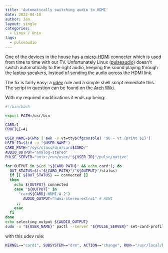 ```yaml
---
title: 'Automatically switching audio to HDMI'
date: 2022-04-18
author: Jan
layout: single
categories:
  - Linux / Unix
tags:
  - pulseaudio
---
```


One of the devices in the house has a [micro-HDMI](https://en.wikipedia.org/wiki/HDMI#Connectors) connecter which is used from time to time with our TV. Unfortunately Linux ([pulseaudio](https://www.freedesktop.org/wiki/Software/PulseAudio/)) doesn't switch automatically to the right audio, keeping the sound playing through the laptop speakers, instead of sending the audio across the HDMI link.

The fix is fairly easy: a [udev](https://en.wikipedia.org/wiki/Udev) rule and a simple shell script remediate this.  
The script in question can be found on the [Arch Wiki](https://wiki.archlinux.org/title/PulseAudio/Examples#Automatically_switch_audio_to_HDMI).

With my required modifications it ends up being:

```bash
#!/bin/bash

export PATH=/usr/bin

CARD=1
PROFILE=41

USER_NAME=$(who | awk -v vt=tty$(fgconsole) '$0 ~ vt {print $1}')
USER_ID=$(id -u "$USER_NAME")
CARD_PATH="/sys/class/drm/card$CARD/"
AUDIO_OUTPUT="analog-stereo"
PULSE_SERVER="unix:/run/user/"${USER_ID}"/pulse/native"

for OUTPUT in $(cd "${CARD_PATH}" && echo card*); do
  OUT_STATUS=$(<"${CARD_PATH}"/"${OUTPUT}"/status)
  if [[ ${OUT_STATUS} == connected ]]
  then
    echo ${OUTPUT} connected
    case "${OUTPUT}" in
      "card${CARD}-HDMI-A-2")
        AUDIO_OUTPUT="hdmi-stereo-extra1" # HDMI
     ;;
    esac
  fi
done
echo selecting output ${AUDIO_OUTPUT}
sudo -u "${USER_NAME}" pactl --server "${PULSE_SERVER}" set-card-profile ${PROFILE} output:${AUDIO_OUTPUT}+input:analog-stereo
```

with this udev rule:

```bash
KERNEL=="card1", SUBSYSTEM=="drm", ACTION=="change", RUN+="/usr/local/bin/hdmi_sound_toggle.sh"
```
